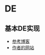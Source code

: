 # DE

## 基本DE实现

* [参考博客](https://blog.csdn.net/qq_37423198/article/details/77856744)
* [作者的网站](http://www1.icsi.berkeley.edu/~storn/code.html)

